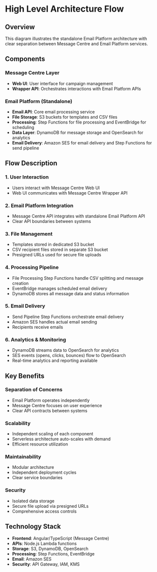 # High Level Architecture Flow

## Overview
This diagram illustrates the standalone Email Platform architecture with clear separation between Message Centre and Email Platform services.

## Components

### Message Centre Layer
- **Web UI**: User interface for campaign management
- **Wrapper API**: Orchestrates interactions with Email Platform APIs

### Email Platform (Standalone)
- **Email API**: Core email processing service
- **File Storage**: S3 buckets for templates and CSV files
- **Processing**: Step Functions for file processing and EventBridge for scheduling
- **Data Layer**: DynamoDB for message storage and OpenSearch for analytics
- **Email Delivery**: Amazon SES for email delivery and Step Functions for send pipeline

## Flow Description

### 1. User Interaction
- Users interact with Message Centre Web UI
- Web UI communicates with Message Centre Wrapper API

### 2. Email Platform Integration
- Message Centre API integrates with standalone Email Platform API
- Clear API boundaries between systems

### 3. File Management
- Templates stored in dedicated S3 bucket
- CSV recipient files stored in separate S3 bucket
- Presigned URLs used for secure file uploads

### 4. Processing Pipeline
- File Processing Step Functions handle CSV splitting and message creation
- EventBridge manages scheduled email delivery
- DynamoDB stores all message data and status information

### 5. Email Delivery
- Send Pipeline Step Functions orchestrate email delivery
- Amazon SES handles actual email sending
- Recipients receive emails

### 6. Analytics & Monitoring
- DynamoDB streams data to OpenSearch for analytics
- SES events (opens, clicks, bounces) flow to OpenSearch
- Real-time analytics and reporting available

## Key Benefits

### Separation of Concerns
- Email Platform operates independently
- Message Centre focuses on user experience
- Clear API contracts between systems

### Scalability
- Independent scaling of each component
- Serverless architecture auto-scales with demand
- Efficient resource utilization

### Maintainability
- Modular architecture
- Independent deployment cycles
- Clear service boundaries

### Security
- Isolated data storage
- Secure file upload via presigned URLs
- Comprehensive access controls

## Technology Stack
- **Frontend**: Angular/TypeScript (Message Centre)
- **APIs**: Node.js Lambda functions
- **Storage**: S3, DynamoDB, OpenSearch
- **Processing**: Step Functions, EventBridge
- **Email**: Amazon SES
- **Security**: API Gateway, IAM, KMS
